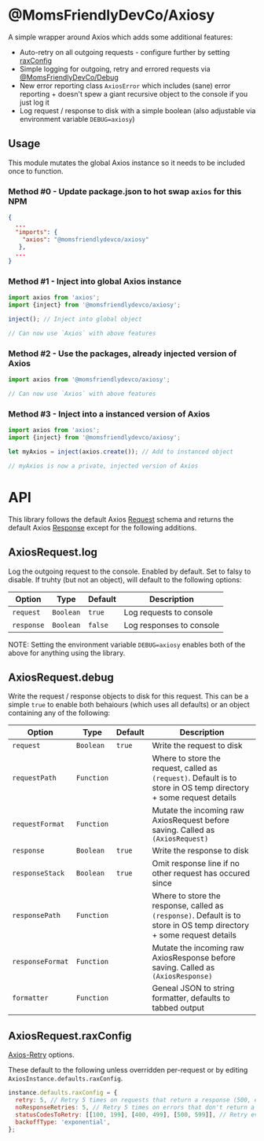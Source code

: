 @MomsFriendlyDevCo/Axiosy
=========================
A simple wrapper around Axios which adds some additional features:

* Auto-retry on all outgoing requests - configure further by setting [raxConfig](https://github.com/JustinBeckwith/retry-axios#usage)
* Simple logging for outgoing, retry and errored requests via [@MomsFriendlyDevCo/Debug](https://github.com/MomsFriendlyDevCo/Debug)
* New error reporting class `AxiosError` which includes (sane) error reporting + doesn't spew a giant recursive object to the console if you just log it
* Log request / response to disk with a simple boolean (also adjustable via environment variable `DEBUG=axiosy`)


Usage
-----
This module mutates the global Axios instance so it needs to be included once to function.


### Method #0 - Update package.json to hot swap `axios` for this NPM
```json
{
  ...
  "imports": {
    "axios": "@momsfriendlydevco/axiosy"
   },
  ...
}
```


### Method #1 - Inject into global Axios instance
```javascript
import axios from 'axios';
import {inject} from '@momsfriendlydevco/axiosy';

inject(); // Inject into global object

// Can now use `Axios` with above features
```


### Method #2 - Use the packages, already injected version of Axios
```javascript
import axios from '@momsfriendlydevco/axiosy';

// Can now use `Axios` with above features
```


### Method #3 - Inject into a instanced version of Axios
```javascript
import axios from 'axios';
import {inject} from '@momsfriendlydevco/axiosy';

let myAxios = inject(axios.create()); // Add to instanced object

// myAxios is now a private, injected version of Axios
```


API
===
This library follows the default Axios [Request](https://axios-http.com/docs/req_config) schema and returns the default Axios [Response](https://axios-http.com/docs/res_schema) except for the following additions.

AxiosRequest.log
----------------
Log the outgoing request to the console.
Enabled by default. Set to falsy to disable.
If truhty (but not an object), will default to the following options:

| Option     | Type      | Default | Description              |
|------------|-----------|---------|--------------------------|
| `request`  | `Boolean` | `true`  | Log requests to console  |
| `response` | `Boolean` | `false` | Log responses to console |


NOTE: Setting the environment variable `DEBUG=axiosy` enables both of the above for anything using the library.



AxiosRequest.debug
------------------
Write the request / response objects to disk for this request.
This can be a simple `true` to enable both behaiours (which uses all defaults) or an object containing any of the following:

| Option           | Type       | Default | Description                                                                                                          |
|------------------|------------|---------|----------------------------------------------------------------------------------------------------------------------|
| `request`        | `Boolean`  | `true`  | Write the request to disk                                                                                            |
| `requestPath`    | `Function` |         | Where to store the request, called as `(request)`. Default is to store in OS temp directory + some request details   |
| `requestFormat`  | `Function` |         | Mutate the incoming raw AxiosRequest before saving. Called as `(AxiosRequest)`                                       |
| `response`       | `Boolean`  | `true`  | Write the response to disk                                                                                           |
| `responseStack`  | `Boolean`  | `true`  | Omit response line if no other request has occured since                                                             |
| `responsePath`   | `Function` |         | Where to store the response, called as `(response)`. Default is to store in OS temp directory + some request details |
| `responseFormat` | `Function` |         | Mutate the incoming raw AxiosResponse before saving. Called as `(AxiosResponse)`                                     |
| `formatter`      | `Function` |         | Geneal JSON to string formatter, defaults to tabbed output                                                           |


AxiosRequest.raxConfig
----------------------
[Axios-Retry](https://github.com/JustinBeckwith/retry-axios) options.

These default to the following unless overridden per-request or by editing `AxiosInstance.defaults.raxConfig`.

```javascript
instance.defaults.raxConfig = {
  retry: 5, // Retry 5 times on requests that return a response (500, etc) before giving up.  Defaults to 3.
  noResponseRetries: 5, // Retry 5 times on errors that don't return a response (ENOTFOUND, ETIMEDOUT, etc).
  statusCodesToRetry: [[100, 199], [400, 499], [500, 599]], // Retry everything except 2?? (OK), 3?? (redirect) codes
  backoffType: 'exponential',
};
```
